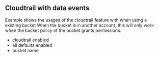 ## Cloudtrail with data events
Example shows the usages of the cloudtrail feature with when using a existing bucket
When the bucket is in another account, this will only work when the bucket policy of the bucket grants permissions.

- cloudtrail enabled
- all defaults enabled
- bucket name
